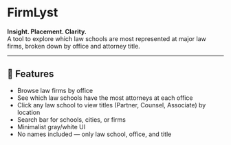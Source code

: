 # FirmLyst
**Insight. Placement. Clarity.**  
A tool to explore which law schools are most represented at major law firms, broken down by office and attorney title.

---

## 🚀 Features

- Browse law firms by office
- See which law schools have the most attorneys at each office
- Click any law school to view titles (Partner, Counsel, Associate) by location
- Search bar for schools, cities, or firms
- Minimalist gray/white UI
- No names included — only law school, office, and title
